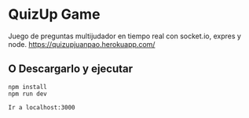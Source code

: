 # QuizUp Game
Juego de preguntas multijudador en tiempo real con socket.io, expres y node.
https://quizupjuanpao.herokuapp.com/
## O Descargarlo y ejecutar 
```
npm install
npm run dev

Ir a localhost:3000
```

